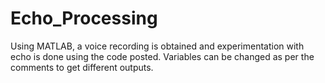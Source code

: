 # Echo_Processing
Using MATLAB, a voice recording is obtained and experimentation with echo is done using the code posted. Variables can be changed as per the comments to get different outputs.
